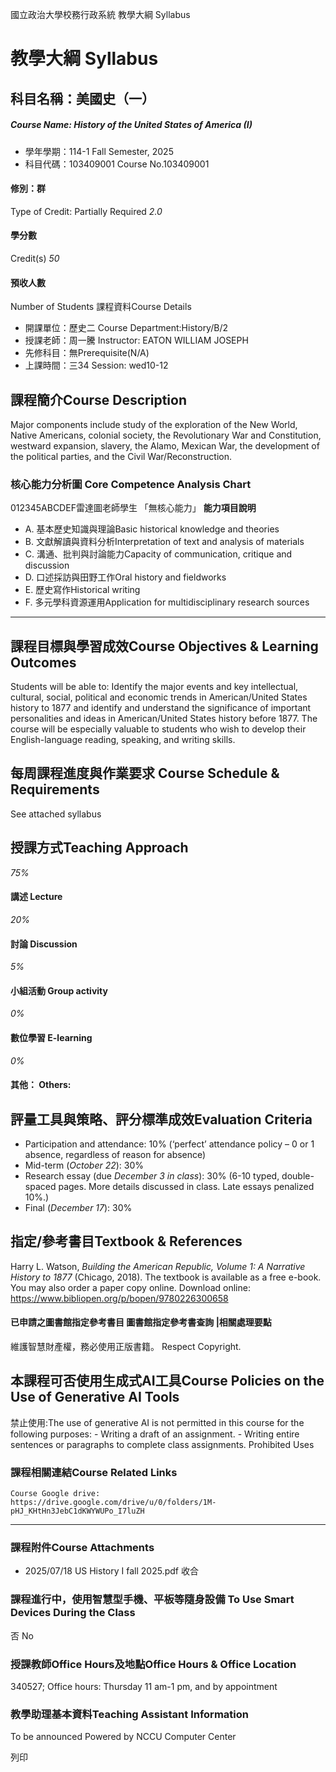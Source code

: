 國立政治大學校務行政系統 教學大綱 Syllabus
# 教學大綱 Syllabus
##  科目名稱：美國史（一） 
#####  Course Name: History of the United States of America (I)
  * 學年學期：114-1 Fall Semester, 2025 
  * 科目代碼：103409001 Course No.103409001


#### 修別：群
Type of Credit: Partially Required 
_2.0_
#### 學分數
Credit(s)
_50_
#### 預收人數
Number of Students
課程資料Course Details
  * 開課單位：歷史二 Course Department:History/B/2 
  * 授課老師：周一騰 Instructor: EATON WILLIAM JOSEPH 
  * 先修科目：無Prerequisite(N/A)
  * 上課時間：三34 Session: wed10-12


##  課程簡介Course Description
Major components include study of the exploration of the New World, Native Americans, colonial society, the Revolutionary War and Constitution, westward expansion, slavery, the Alamo, Mexican War, the development of the political parties, and the Civil War/Reconstruction. 
###  核心能力分析圖 Core Competence Analysis Chart
012345ABCDEF雷達圖老師學生
「無核心能力」 
**能力項目說明**
  * A. 基本歷史知識與理論Basic historical knowledge and theories
  * B. 文獻解讀與資料分析Interpretation of text and analysis of materials
  * C. 溝通、批判與討論能力Capacity of communication, critique and discussion 
  * D. 口述採訪與田野工作Oral history and fieldworks
  * E. 歷史寫作Historical writing
  * F. 多元學科資源運用Application for multidisciplinary research sources


* * *
##  課程目標與學習成效Course Objectives & Learning Outcomes 
Students will be able to: Identify the major events and key intellectual, cultural, social, political and economic trends in American/United States history to 1877 and identify and understand the significance of important personalities and ideas in American/United States history before 1877. The course will be especially valuable to students who wish to develop their English-language reading, speaking, and writing skills.
##  每周課程進度與作業要求 Course Schedule & Requirements
See attached syllabus 
##  授課方式Teaching Approach
_75%_
####  講述 Lecture
_20%_
####  討論 Discussion
_5%_
####  小組活動 Group activity
_0%_
####  數位學習 E-learning
_0%_
####  其他： Others:
##  評量工具與策略、評分標準成效Evaluation Criteria
- Participation and attendance: 10% 
(‘perfect’ attendance policy – 0 or 1 absence, regardless of reason for absence)
- Mid-term (_October 22_): 30%  
- Research essay (due _December 3 _in class__): 30% (6-10 typed, double-spaced pages. More details discussed in class. Late essays penalized 10%.)  
- Final (_December 17_): 30% 
##  指定/參考書目Textbook & References
Harry L. Watson, _Building the American Republic, Volume 1: A Narrative History to 1877_ (Chicago, 2018). The textbook is available as a free e-book. You may also order a paper copy online. Download online: https://www.bibliopen.org/p/bopen/9780226300658
####  已申請之圖書館指定參考書目  圖書館指定參考書查詢 |相關處理要點
維護智慧財產權，務必使用正版書籍。 Respect Copyright.
##  本課程可否使用生成式AI工具Course Policies on the Use of Generative AI Tools
禁止使用:The use of generative AI is not permitted in this course for the following purposes: - Writing a draft of an assignment. - Writing entire sentences or paragraphs to complete class assignments.  Prohibited Uses
###  課程相關連結Course Related Links
```
Course Google drive: 
https://drive.google.com/drive/u/0/folders/1M-pHJ_KHtHn3JebC1dKWYWUPo_I7luZH 
```

* * *
###  課程附件Course Attachments
  * 2025/07/18 US History I fall 2025.pdf  收合 


###  課程進行中，使用智慧型手機、平板等隨身設備 To Use Smart Devices During the Class
否  No
###  授課教師Office Hours及地點Office Hours & Office Location
340527; Office hours: Thursday 11 am-1 pm, and by appointment
###  教學助理基本資料Teaching Assistant Information
To be announced 
Powered by NCCU Computer Center
  
列印
